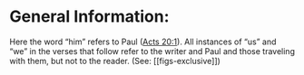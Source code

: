 # General Information:

Here the word “him” refers to Paul ([Acts 20:1](../20/01.md)). All instances of “us” and “we” in the verses that follow refer to the writer and Paul and those traveling with them, but not to the reader. (See: [[figs-exclusive]])